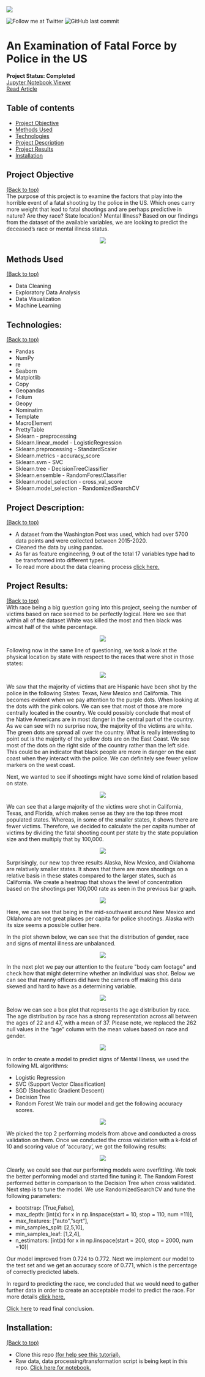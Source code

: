 <img src="images/police.jpg">

<!-- Add buttons here -->
![Follow me at Twitter](https://img.shields.io/twitter/follow/NMashinchi?style=social)
![GitHub last commit](https://img.shields.io/github/last-commit/navido89/Time-Series-Analysis-ARIMA-Model-Covid19-Predictions)

# An Examination of Fatal Force by Police in the US
**Project Status: Completed**
<br>
<a href="https://nbviewer.jupyter.org/github/navido89/Police_Force_US/blob/main/Police%20Force%20Project.ipynb" target="_blank">Jupyter Notebook Viewer</a>
<br>
<a href="https://towardsdatascience.com/an-examination-of-fatal-force-by-police-in-the-us-db897d97085c" target="_blank">Read Article</a>

## Table of contents
- [Project Objective](#project-objective)
- [Methods Used](#methods-used)
- [Technologies](#technologies)
- [Project Description](#project-description)
- [Project Results](#project-results)
- [Installation](#installation)

## Project Objective
[(Back to top)](#table-of-contents)
<br>
The purpose of this project is to examine the factors that play into the horrible event of a fatal shooting by the police in the US. Which ones carry more weight that lead to fatal shootings and are perhaps predictive in nature? Are they race? State location? Mental Illness? Based on our findings from the dataset of the available variables, we are looking to predict the deceased’s race or mental illness status.
<br>
<p align="center">
<img src="images/shootings_by_year.png" style>
</p>

## Methods Used
[(Back to top)](#table-of-contents)
+ Data Cleaning
+ Exploratory Data Analysis
+ Data Visualization
+ Machine Learning

## Technologies:
[(Back to top)](#table-of-contents)
+ Pandas 
+ NumPy 
+ re
+ Seaborn
+ Matplotlib
+ Copy
+ Geopandas
+ Folium
+ Geopy
+ Nominatim
+ Template
+ MacroElement
+ PrettyTable
+ Sklearn - preprocessing
+ Sklearn.linear_model - LogisticRegression
+ Sklearn.preprocessing - StandardScaler
+ Sklearn.metrics - accuracy_score
+ Sklearn.svm - SVC
+ Sklearn.tree - DecisionTreeClassifier
+ Sklearn.ensemble - RandomForestClassifier
+ Sklearn.model_selection - cross_val_score
+ Sklearn.model_selection - RandomizedSearchCV

## Project Description:
[(Back to top)](#table-of-contents)

+ A dataset from the Washington Post was used, which had over 5700 data points and were collected between 2015-2020. 
+ Cleaned the data by using pandas. 
+ As far as feature engineering, 9 out of the total 17 variables type had to be transformed into different types. 
+ To read more about the data cleaning process <a href="https://towardsdatascience.com/an-examination-of-fatal-force-by-police-in-the-us-db897d97085c#9048" target="_blank">click here.</a>

## Project Results:
[(Back to top)](#table-of-contents)
<br>
With race being a big question going into this project, seeing the number of victims based on race seemed to be perfectly logical. Here we see that within all of the dataset White was killed the most and then black was almost half of the white percentage.
<p align="center">
<img src="images/big_observation.png" style>
</p>

Following now in the same line of questioning, we took a look at the physical location by state with respect to the races that were shot in those states:
<p align="center">
<img src="images/shooting_race_location.png" style>
</p>We saw that the majority of victims that are Hispanic have been shot by the police in the following States: Texas, New Mexico and California. This becomes evident when we pay attention to the purple dots. When looking at the dots with the pink colors. We can see that most of those are more centrally located in the country. We could possibly conclude that most of the Native Americans are in most danger in the central part of the country. As we can see with no surprise now, the majority of the victims are white. The green dots are spread all over the country. What is really interesting to point out is the majority of the yellow dots are on the East Coast. We see most of the dots on the right side of the country rather than the left side. This could be an indicator that black people are more in danger on the east coast when they interact with the police. We can definitely see fewer yellow markers on the west coast.<br/> 

Next, we wanted to see if shootings might have some kind of relation based on state.
<p align="center">
<img src="images/shooting_by_state.png" style>
</p>
We can see that a large majority of the victims were shot in California, Texas, and Florida, which makes sense as they are the top three most populated states. Whereas, in some of the smaller states, it shows there are fewer victims. Therefore, we decided to calculate the per capita number of victims by dividing the fatal shooting count per state by the state population size and then multiply that by 100,000.
<p align="center">
<img src="images/shooting_per_100k.png" style>
</p>
Surprisingly, our new top three results Alaska, New Mexico, and Oklahoma are relatively smaller states. It shows that there are more shootings on a relative basis in these states compared to the larger states, such as California. We create a heatmap that shows the level of concentration based on the shootings per 100,000 rate as seen in the previous bar graph. 
<p align="center">
<img src="images/heat_map.png" style>
</p>
Here, we can see that being in the mid-southwest around New Mexico and Oklahoma are not great places per capita for police shootings. Alaska with its size seems a possible outlier here.

In the plot shown below, we can see that the distribution of gender, race and signs of mental illness are unbalanced.
<p align="center">
<img src="images/mental_illness.png" style>
</p>

In the next plot we pay our attention to the feature "body cam footage" and check how that might determine whether an individual was shot. Below we can see that manny officers did have the camera off making this data skewed and hard to have as a determining variable.
<p align="center">
<img src="images/Body_cam.png" style>
</p>

Below we can see a box plot that represents the age distribution by race. The age distribution by race has a strong representation across all between the ages of 22 and 47, with a mean of 37. Please note, we replaced the 262 null values in the “age” column with the mean values based on race and gender.
<p align="center">
<img src="images/box_plot.png" style>
</p>

In order to create a model to predict signs of Mental Illness, we used the following ML algorithms:
   + Logistic Regression
   + SVC (Support Vector Classification)
   + SGD (Stochastic Gradient Descent)
   + Decision Tree
   + Random Forest
We train our model and get the following accuracy scores.
<p align="center">
<img src="images/signs_mental_illness1.png" style>
</p>
We picked the top 2 performing models from above and conducted a cross validation on them. Once we conducted the cross validation with a k-fold of 10 and scoring value of ‘accuracy’, we got the following results:
<p align="center">
<img src="images/signs_of_mental_illness2.png" style>
</p>
Clearly, we could see that our performing models were overfitting. We took the better performing model and started fine tuning it. The Random Forest performed better in comparison to the Decision Tree when cross validated. Next step is to tune the model. We use RandomizedSearchCV and tune the following parameters:

+ bootstrap: [True,False],
+ max_depth: [int(x) for x in np.linspace(start = 10, stop = 110, num =11)],
+ max_features: [“auto”,”sqrt”],
+ min_samples_split: [2,5,10],
+ min_samples_leaf: [1,2,4],
+ n_estimators: [int(x) for x in np.linspace(start = 200, stop = 2000, num =10)]

Our model improved from 0.724 to 0.772. Next we implement our model to the test set and we get an accuracy score of 0.771, which is the percentage of correctly predicted labels. 

In regard to predicting the race, we concluded that we would need to gather further data in order to create an acceptable model to predict the race. For more details <a href="https://towardsdatascience.com/an-examination-of-fatal-force-by-police-in-the-us-db897d97085c#86b5" target="_blank"> click here.</a>


<a href="https://towardsdatascience.com/an-examination-of-fatal-force-by-police-in-the-us-db897d97085c#eba2" target="_blank"> Click here</a> to read final conclusion. 

## Installation:
[(Back to top)](#table-of-contents)
+ Clone this repo <a href="https://docs.github.com/en/free-pro-team@latest/github/creating-cloning-and-archiving-repositories/cloning-a-repository" target="_blank">(for help see this tutorial).</a>
+ Raw data, data processing/transformation script is being kept in this repo. <a href="https://github.com/navido89/Police_Force_US/blob/main/Police%20Force%20Project.ipynb" target="_blank">Click here for notebook.</a>
